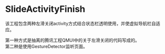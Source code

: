 # SlideActivityFinish

该工程包含两种左滑关闭activity方式结合状态栏透明使用，并使虚拟导航栏自适应。  

第一种方式是抽离的腾讯工程QMUI中的关于左滑关闭的代码写成的。  
第二种是使用GestureDetector监听页面。
